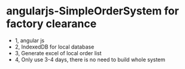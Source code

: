 # angularjs-SimpleOrderSystem for factory clearance

<ul>
    <li>1, angular js</li>
    <li>2, IndexedDB for local database</li>
    <li>3, Generate excel of local order list</li>
    <li>4, Only use 3-4 days, there is no need to build whole system</li>
</ul>
